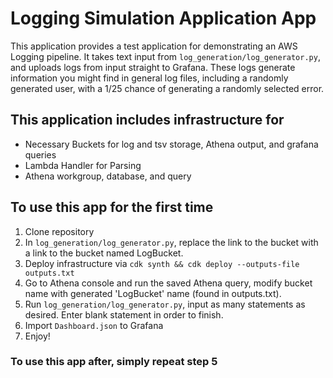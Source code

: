 # Logging Simulation Application App

This application provides a test application for demonstrating an AWS Logging pipeline. It takes text input from `log_generation/log_generator.py`, and uploads logs from input straight to Grafana. These logs generate information you might find in general log files, including a randomly generated user, with a 1/25 chance of generating a randomly selected error. 

## This application includes infrastructure for
- Necessary Buckets for log and tsv storage, Athena output, and grafana queries
- Lambda Handler for Parsing
- Athena workgroup, database, and query

## To use this app for the first time
1. Clone repository
2. In `log_generation/log_generator.py`, replace the link to the bucket with a link to the bucket named LogBucket.
3. Deploy infrastructure via `cdk synth && cdk deploy --outputs-file outputs.txt`
4. Go to Athena console and run the saved Athena query, modify bucket name with generated 'LogBucket' name (found in outputs.txt).
5. Run `log_generation/log_generator.py`, input as many statements as desired. Enter blank statement in order to finish.
5. Import `Dashboard.json` to Grafana
6. Enjoy!

### To use this app after, simply repeat step 5